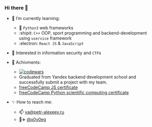 ### Hi there 👋

- :mag_right: I’m currently learning:
  - :snake: `Python3` web frameworks
  - :shipit: `C++` OOP, sport programming and backend-development using `uservice` framework
  - :electron: `React JS` & `JavaScript`

- :eyes: Interested in information security and `CTF`s

- :memo: Achivments:
  - [![codewars](https://www.codewars.com/users/x0y0eg/badges/small)](https://www.codewars.com/users/x0y0eg)
  - Graduated from Yandex backend development school and successfully submit a project with my team.
  - [freeCodeCamp JS certificate](https://www.freecodecamp.org/certification/x0y0eg/javascript-algorithms-and-data-structures)
  - [freeCodeCamp Python scientific computing certificate](https://www.freecodecamp.org/certification/x0y0eg/scientific-computing-with-python-v7)

- :sparkles: How to reach me: 
  - :mailbox: ya@petr-alexeev.ru
  - :page_facing_up::airplane: [@x0y0eg](https://t.me/x0y0eg)
  
